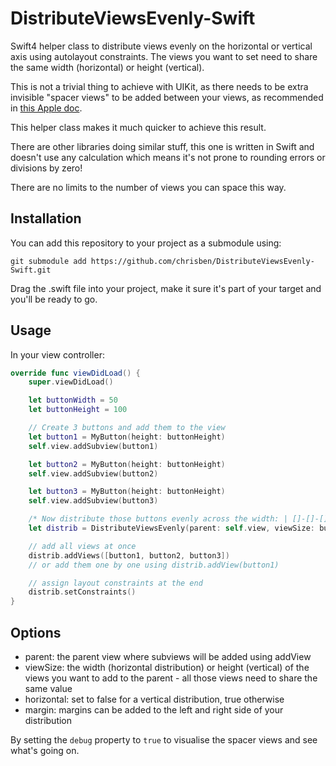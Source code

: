 DistributeViewsEvenly-Swift
===========================

Swift4 helper class to distribute views evenly on the horizontal or vertical axis using autolayout constraints. The views you want to set need to share the same width (horizontal) or height (vertical).

This is not a trivial thing to achieve with UIKit, as there needs to be extra invisible "spacer views" to be added between your views, as recommended in [this Apple doc](https://developer.apple.com/library/ios/documentation/UserExperience/Conceptual/AutolayoutPG/AutoLayoutbyExample/AutoLayoutbyExample.html#//apple_ref/doc/uid/TP40010853-CH5-SW8).

This helper class makes it much quicker to achieve this result.

There are other libraries doing similar stuff, this one is written in Swift and doesn't use any calculation which means it's not prone to rounding errors or divisions by zero!

There are no limits to the number of views you can space this way.


Installation
------------
You can add this repository to your project as a submodule using:

```shell
git submodule add https://github.com/chrisben/DistributeViewsEvenly-Swift.git
```

Drag the .swift file into your project, make it sure it's part of your target and you'll be ready to go. 


Usage
-----

In your view controller:

```swift
override func viewDidLoad() {
    super.viewDidLoad()

    let buttonWidth = 50
    let buttonHeight = 100

    // Create 3 buttons and add them to the view
    let button1 = MyButton(height: buttonHeight)
    self.view.addSubview(button1)

    let button2 = MyButton(height: buttonHeight)
    self.view.addSubview(button2)

    let button3 = MyButton(height: buttonHeight)
    self.view.addSubview(button3)

    /* Now distribute those buttons evenly across the width: | []-[]-[] | */
    let distrib = DistributeViewsEvenly(parent: self.view, viewSize: buttonWidth, horizontal: true, margin: 0)

    // add all views at once
    distrib.addViews([button1, button2, button3])
    // or add them one by one using distrib.addView(button1)

    // assign layout constraints at the end
    distrib.setConstraints()
}
```

Options
-------

* parent: the parent view where subviews will be added using addView
* viewSize: the width (horizontal distribution) or height (vertical) of the views you want to add to the parent - all those views need to share the same value
* horizontal: set to false for a vertical distribution, true otherwise
* margin: margins can be added to the left and right side of your distribution

By setting the ```debug``` property to ```true``` to visualise the spacer views and see what's going on.

